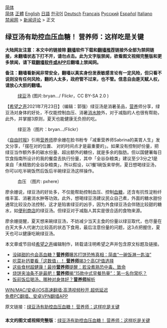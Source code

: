  <!-- 面包屑导航 --> <div class="breadcrumb"><!-- GTranslate: https://gtranslate.io/ -->  <div class="switcher notranslate">  <div class="selected">  <a href="#" onclick="return false;"> 简体</a>  </div>  <div class="option">  <a href="https://www.bannedbook.org" onclick="doGTranslate('zh-CN|zh-CN');jQuery('div.switcher div.selected a').html(jQuery(this).html());return false;" title="简体中文" class="nturl selected"> 简体</a>  <a href="https://www.bannedbook.org/zh-tw/" onclick="doGTranslate('zh-CN|zh-TW');jQuery('div.switcher div.selected a').html(jQuery(this).html());return false;" title="繁體中文" class="nturl"> 正體</a>  <a href="https://www.bannedbook.org/en/" onclick="doGTranslate('zh-CN|en');jQuery('div.switcher div.selected a').html(jQuery(this).html());return false;" title="English" class="nturl"> English</a>  <a href="https://www.bannedbook.org/ja/" onclick="doGTranslate('zh-CN|ja');jQuery('div.switcher div.selected a').html(jQuery(this).html());return false;" title="日本語" class="nturl"> 日語</a>  <a href="https://www.bannedbook.org/ko/" onclick="doGTranslate('zh-CN|ko');jQuery('div.switcher div.selected a').html(jQuery(this).html());return false;" title="한국어" class="nturl"> 한국어</a>  <a href="https://www.bannedbook.org/de/" onclick="doGTranslate('zh-CN|de');jQuery('div.switcher div.selected a').html(jQuery(this).html());return false;" title="Deutsch" class="nturl"> Deutsch</a>  <a href="https://www.bannedbook.org/fr/" onclick="doGTranslate('zh-CN|fr');jQuery('div.switcher div.selected a').html(jQuery(this).html());return false;" title="Français" class="nturl"> Français</a>  <a href="https://www.bannedbook.org/ru/" onclick="doGTranslate('zh-CN|ru');jQuery('div.switcher div.selected a').html(jQuery(this).html());return false;" title="Русский" class="nturl"> Русский</a>  <a href="https://www.bannedbook.org/es/" onclick="doGTranslate('zh-CN|es');jQuery('div.switcher div.selected a').html(jQuery(this).html());return false;" title="Español" class="nturl"> Español</a>  <a href="https://www.bannedbook.org/it/" onclick="doGTranslate('zh-CN|it');jQuery('div.switcher div.selected a').html(jQuery(this).html());return false;" title="Italiano" class="nturl"> Italiano</a>  </div>  </div>      <div class='breadcrumb-sub'><!-- Breadcrumb NavXT 6.3.0 --> <a href="https://www.bannedbook.org/" class="home">禁闻网</a> &gt; <a href="https://www.bannedbook.org/bnews/comments/" class="category">新闻评论</a> &gt; 正文</div></div><h2>绿豆汤有助控血压血糖！ 营养师：这样吃是关键</h2> <p class="notice"><b>大陆网友注意：本文中的链接除 <a href="https://github.com/bannedbook/fanqiang" >翻墙</a>软件下载和<a href="https://github.com/killgcd/justmysocks/blob/master/README.md">翻墙推荐</a>链接外全部为禁网链接，未翻墙状态下打不开，请勿点击。此为文字版禁闻，欲看图文视频完整版和更多禁闻，请下载<a href="https://github.com/bannedbook/fanqiang">翻墙软件或APP</a>后翻墙上禁闻网。</p><p>备注：翻墙看新闻非常安全，翻墙以真实身份发表敏感言论有一定风险，但只看不说则没有任何风险，翻的人太多，政府管不过来，也不管。信息自由是天赋人权，请放心大胆的翻墙。</b></p>  <div class="entry"> <figure> <p><figcaption><a href="https://www.bannedbook.org/bnews/tag/%e7%bb%bf%e8%b1%86/" class="st_tag internal_tag" rel="tag" title="标签 绿豆 下的日志">绿豆</a>汤 (图片:bryan&#8230;/ Flickr，CC BY-SA 2.0 )</figcaption></figure> <p>【<span class='wp_keywordlink_affiliate'><a href="https://www.soundofhope.org" title="希望之声" target="_blank">希望之声</a></span>2021年7月23日】（编辑：郭强）绿豆汤是消暑圣品，<a href="https://www.bannedbook.org/bnews/tag/%E8%90%A5%E5%85%BB/" class="st_tag internal_tag" rel="tag" title="标签 营养 下的日志">营养</a>师分享，绿豆汤对身体的好处，不仅能控制血压、消暑<a href="https://www.bannedbook.org/bnews/tag/%E6%B6%88%E6%B0%B4%E8%82%BF/" class="st_tag internal_tag" rel="tag" title="标签 消水肿 下的日志">消水肿</a>外，对于减脂的人也很有帮助，此外，并掌握3原则，夏天也能健康无负担的吃。</p> <figure><figcaption>绿豆汤（图片：bryan&#8230;/Flickr）</figcaption></figure> <p>《<a href="https://www.bannedbook.org/bnews/tag/%e8%87%aa%e7%94%b1%e6%97%b6%e6%8a%a5/" class="st_tag internal_tag" rel="tag" title="标签 自由时报 下的日志">自由时报</a>》引用<a href="https://www.bannedbook.org/bnews/tag/%e8%90%a5%e5%85%bb%e5%b8%88/" class="st_tag internal_tag" rel="tag" title="标签 营养师 下的日志">营养师</a>廖余姗在脸书粉专「减重营养师Sabrina的美胃人生」发文分享，「摆在对的位置、 对的时间点才是最重要的」。如果没有控制好份量，把绿豆当作额外多的碳水份量、超出额外的糖份，就是多余的脂肪。但以国健署每日饮食指南所设计的我的餐盘去执行份量，其中「全谷杂粮类」建议至少3分之1是来自「未精致的全谷杂粮类」，所以假设，以1餐1碗饭来举例，夏日想喝绿豆汤，你可以吃半碗饭然后饭后半碗绿豆汤这样操作。</p>  <figure><figcaption>血压 （图片: pxhere）</figcaption></figure> <p>廖余姗说，绿豆汤的好处多，不仅能帮助控制血压、控制<a href="https://www.bannedbook.org/bnews/tag/%e8%a1%80%e7%b3%96/" class="st_tag internal_tag" rel="tag" title="标签 血糖 下的日志">血糖</a>，还含有抗性淀粉纤维丰富、消暑消水肿等功效。此外，想喝绿豆汤建议民众自己煮，外面的糖水甜份通常比较没办法控制，这才是陷害绿豆的凶手，因为外食绿豆汤会伴随比较甜的糖水，如<a href="https://www.bannedbook.org/bnews/tag/%E4%BE%BF%E5%88%A9%E5%95%86%E5%BA%97/" class="st_tag internal_tag" rel="tag" title="标签 便利商店 下的日志">便利商店</a>的绿豆汤。但绿豆对于减脂人其实是很合适的食物来源。</p> <p>廖余姗提醒，夏天想来碗绿豆汤，不妨减少当天主食的份量以绿豆取代，也尽量在白天大多人代谢力比较高的状态下食用，最后注意份量的问题，这3点把握住，夏天也可以健康吃碗绿豆汤。</p>  <p>本文章或节目经<a href="https://www.bannedbook.org/bnews/tag/%e5%b8%8c%e6%9c%9b%e4%b9%8b%e5%a3%b0/" class="st_tag internal_tag" rel="tag" title="标签 希望之声 下的日志">希望之声</a>编辑制作，转载请注明希望之声并包含原文标题及链接。 </p> <ul class='op-related-articles' title='相关阅读'> <li><a href='https://www.bannedbook.org/bnews/lifebaike/20210722/1591853.html' target='_blank'>没碰甜的也会高血糖？<b>营养师</b>曝苏打饼恐怖真相：简直“一碗饭淋一匙油”</a></li> <li><a href='https://www.bannedbook.org/bnews/comments/20210722/1591628.html' target='_blank'>吃菜补钙要看「这数值」！ <b>营养师</b>揭3个高CP值选择</a></li> <li><a href='https://www.bannedbook.org/bnews/health/20210721/1591148.html' target='_blank'>这些食材超健康！最帅<b>营养师</b>提醒：若没煮熟恐中毒、致命</a></li> <li><a href='https://www.bannedbook.org/bnews/lifebaike/20210717/1588992.html' target='_blank'>烧饼夹油条不是最肥！<b>营养师</b>揭“15款中式早餐热量”：第一名你常吃？</a></li> <li><a href='https://www.bannedbook.org/bnews/health/20210717/1588991.html' target='_blank'>饭前饭后喝汤，哪种对身体好？<b>营养师</b>解析</a></li> </ul> <p class="texttj"> <a href="https://github.com/bannedbook/fanqiang/wiki/V2ray%E6%9C%BA%E5%9C%BA" target="_blank">WIN/MAC/安卓/iOS高速翻墙:高清视频秒开,超低延迟</a><br/> <a href="https://github.com/bannedbook/fanqiang/wiki/%E7%A6%81%E9%97%BB%E7%BD%91%E5%AE%89%E5%8D%93%E7%BF%BB%E5%A2%99%E6%96%B0%E9%97%BBAPP" target="_blank">免费PC翻墙、安卓VPN翻墙APP</a></p> <p>原文链接：<a class="src_link"  href="https://www.soundofhope.org/post/527021" target="_blank">绿豆汤有助控血压血糖！ 营养师：这样吃是关键</a></p><a name='sharetosocial'></a>  <div style="margin-bottom:5px;padding-bottom:5px;clear:both"> <div id="archive-pix-1" class="banner-ads"> <!-- AuctionX Display platform tag START --> <div id="26318x728x90x621x_ADSLOT2" clicktrack="%%CLICK_URL_ESC%%"></div> <!-- AuctionX Display platform tag END --> </div> <div id="archive-pix-2" class="banner-ads"> <!-- AuctionX Display platform tag START --> <div id="26315x300x250x621x_ADSLOT2" clicktrack="%%CLICK_URL_ESC%%"></div> <!-- AuctionX Display platform tag END --> </div> </div>  <div id="archive-pix-1" class="banner-ads"> <!-- AuctionX Display platform tag START --> <div id="26318x728x90x621x_ADSLOT3" clicktrack="%%CLICK_URL_ESC%%"></div> <!-- AuctionX Display platform tag END --> </div> <div><b>本文的图文或视频完整版</b>：<a href='https://www.bannedbook.org/bnews/comments/20210723/1592737.html'>绿豆汤有助控血压血糖！ 营养师：这样吃是关键</a></div>  </div><!--END ENTRY--> 